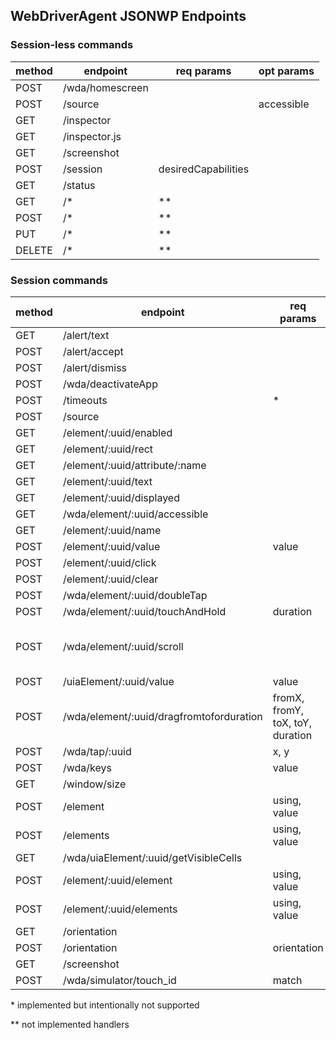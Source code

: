 ## WebDriverAgent JSONWP Endpoints

### Session-less commands

| method | endpoint                               | req params | opt params |
| ------ | -------------------------------------- | ---------- | ---------- |
| POST   | /wda/homescreen                        | | |
| POST   | /source                                | | accessible |
| GET    | /inspector                             | | |
| GET    | /inspector.js                          | | |
| GET    | /screenshot                            | | |
| POST   | /session                               | desiredCapabilities
| GET    | /status                                | | |
| GET    | /*                                     | ** | |
| POST   | /*                                     | ** | |
| PUT    | /*                                     | ** | |
| DELETE | /*                                     | ** | |


### Session commands

| method | endpoint                               | req params | opt params |
| ------ | -------------------------------------- | ---------- | ---------- |
| GET    | /alert/text                            | | |
| POST   | /alert/accept                          | | |
| POST   | /alert/dismiss                         | | |
| POST   | /wda/deactivateApp                     | | duration |
| POST   | /timeouts                              | * | |
| POST   | /source                                | | accessible |
| GET    | /element/:uuid/enabled                 | | |
| GET    | /element/:uuid/rect                    | | |
| GET    | /element/:uuid/attribute/:name         | | |
| GET    | /element/:uuid/text                    | | |
| GET    | /element/:uuid/displayed               | | |
| GET    | /wda/element/:uuid/accessible          | | |
| GET    | /element/:uuid/name                    | | |
| POST   | /element/:uuid/value                   | value | |
| POST   | /element/:uuid/click                   | | |
| POST   | /element/:uuid/clear                   | | |
| POST   | /wda/element/:uuid/doubleTap        | | |
| POST   | /wda/element/:uuid/touchAndHold     | duration | |
| POST   | /wda/element/:uuid/scroll           | | name, direction, predicateString, toVisible |
| POST   | /uiaElement/:uuid/value                | value | |
| POST   | /wda/element/:uuid/dragfromtoforduration | fromX, fromY, toX, toY, duration | |
| POST   | /wda/tap/:uuid                         | x, y | |
| POST   | /wda/keys                              | value | |
| GET    | /window/size                           | | |
| POST   | /element                               | using, value | |
| POST   | /elements                              | using, value | |
| GET    | /wda/uiaElement/:uuid/getVisibleCells  | | |
| POST   | /element/:uuid/element                 | using, value | |
| POST   | /element/:uuid/elements                | using, value | |
| GET    | /orientation                           | | |
| POST   | /orientation                           | orientation | |
| GET    | /screenshot                            | | |
| POST   | /wda/simulator/touch_id                | match | |


\* implemented but intentionally not supported

** not implemented handlers
